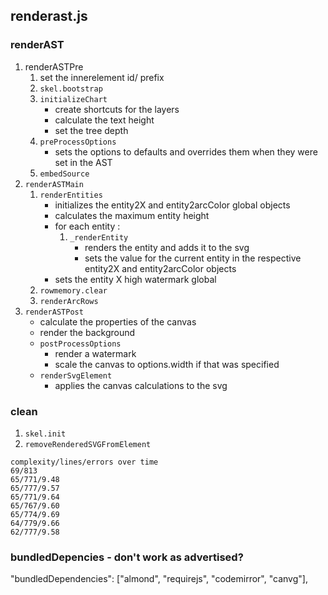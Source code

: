 ## renderast.js
### renderAST

1. renderASTPre
   1. set the innerelement id/ prefix
   1. `skel.bootstrap`
   1. `initializeChart`
       - create shortcuts for the layers
       - calculate the text height
       - set the tree depth
   1. `preProcessOptions`
      - sets the options to defaults and overrides them when they were set in the AST
   1. `embedSource`
1. `renderASTMain`
   1. `renderEntities`
       - initializes the entity2X and entity2arcColor global objects
       - calculates the maximum entity height
       - for each entity :
           1. `_renderEntity`
              - renders the entity and adds it to the svg
              - sets the value for the current entity in the respective entity2X and entity2arcColor objects
       - sets the entity X high watermark global
   1. `rowmemory.clear`
   1. `renderArcRows`
1. `renderASTPost`
   - calculate the properties of the canvas
   - render the background
   - `postProcessOptions`
     - render a watermark
     - scale the canvas to options.width if that was specified
   - `renderSvgElement`
     - applies the canvas calculations to the svg

### clean
1. `skel.init`
1. `removeRenderedSVGFromElement`


```
complexity/lines/errors over time
69/813
65/771/9.48
65/777/9.57
65/771/9.64
65/767/9.60
65/774/9.69
64/779/9.66
62/777/9.58
```

### bundledDepencies - don't work as advertised?
"bundledDependencies": ["almond", "requirejs", "codemirror", "canvg"],
